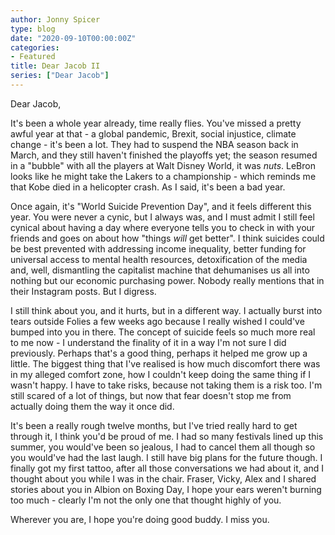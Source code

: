 ```yaml
---
author: Jonny Spicer
type: blog
date: "2020-09-10T00:00:00Z"
categories:
- Featured
title: Dear Jacob II
series: ["Dear Jacob"]
---
```

Dear Jacob,

It's been a whole year already, time really flies. You've missed a pretty awful year at that - a global pandemic, Brexit, social injustice, climate change - it's been a lot. They
had to suspend the NBA season back in March, and they still haven't finished the playoffs yet; the season resumed in a "bubble" with all the players at Walt Disney World,
it was *nuts*. LeBron looks like he might take the Lakers to a championship - which reminds me that Kobe died in a helicopter crash. As I said, it's been a bad year.

Once again, it's "World Suicide Prevention Day", and it feels different this year. You were never a cynic, but I always was, and I must admit I still feel cynical about having a day
where everyone tells you to check in with your friends and goes on about how "things *will* get better". I think suicides could be best prevented with addressing
income inequality, better funding for universal access to mental health resources, detoxification of the media and, well, dismantling the capitalist machine that dehumanises us all
into nothing but our economic purchasing power. Nobody really mentions that in their Instagram posts. But I digress.

I still think about you, and it hurts, but in a different way. I actually burst into tears outside Folies a few weeks ago because I really wished I could've bumped into you in there. The concept of suicide feels so much more real to me now - I understand the finality of it in a way I'm not sure I did
previously. Perhaps that's a good thing, perhaps it helped me grow up a little. The biggest thing that I've realised is how much discomfort there was in my alleged comfort zone, how
I couldn't keep doing the same thing if I wasn't happy. I have to take risks, because not taking them is a risk too. I'm still scared of a lot of things, but now that fear doesn't stop
me from actually doing them the way it once did.

It's been a really rough twelve months, but I've tried really hard to get through it, I think you'd be proud of me. I had so many festivals lined up this summer, you would've been so
jealous, I had to cancel them all though so you would've had the last laugh. I still have big plans for the future though. I finally got my first tattoo, after all those conversations
we had about it, and I thought about you while I was in the chair. Fraser, Vicky, Alex and I shared stories about you in Albion on Boxing Day, I hope your ears weren't burning too much - clearly I'm not the only one that thought highly of you.

Wherever you are, I hope you're doing good buddy. I miss you.
